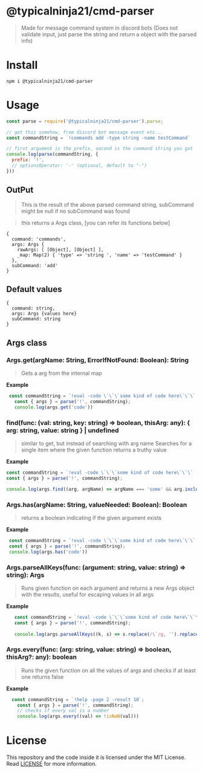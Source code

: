 # @typicalninja21/cmd-parser

> Made for message command system in discord bots (Does not validate input, just parse the string and return a object with the parsed info)

# Install

```
npm i @typicalninja21/cmd-parser
```

# Usage

```js
const parse = require('@typicalninja21/cmd-parser').parse;

// get this somehow, from discord bot message event etc...
const commandString = `!commands add -type string -name testCommand`

// first argument is the prefix, second is the command string you got
console.log(parse(commandString, {
  prefix: '!',
  // optionsOperator: '-' (optional, default to "-")
}))
```

## OutPut

> This is the result of the above parsed command string, subCommand might be null if no subCommand was found

> this returns a Args class, [you can refer its functions below]

```
{
  command: 'commands',
  args: Args {
    rawArgs: [ [Object], [Object] ],
    _map: Map(2) { 'type' => 'string ', 'name' => 'testCommand' }
  },
  subCommand: 'add'
}
```

## Default values

```
{
  command: string,
  args: Args {values here}
  subCommand: string
}
```


## Args class


### Args.get(argName: String, ErrorIfNotFound: Boolean): String

>   Gets a arg from the internal map

  __Example__

  ```js
   const commandString = `!eval -code \`\`\`some kind of code here\`\`\` -some "other option"`;
	 const { args } = parse('!', commandString);
	 console.log(args.get('code'))
  ```
### find(func: (val: string, key: string) => boolean, thisArg: any): { arg: string, value: string } | undefined

> similar to get, but instead of searching with arg name Searches for a single item where the given function returns a truthy value

__Example__

```js
const commandString = `!eval -code \`\`\`some kind of code here\`\`\` -some "other option"`;
const { args } = parse('!', commandString);

console.log(args.find((arg, argName) => argName === 'some' && arg.includes('option')))
```

### Args.has(argName: String, valueNeeded: Boolean): Boolean

> returns a boolean indicating if the given argument exists

__Example__

  ```js
   const commandString = `!eval -code \`\`\`some kind of code here\`\`\` -some "other option"`;
   const { args } = parse('!', commandString);
   console.log(args.has('code'))
  ```

### Args.parseAllKeys(func: (argument: string, value: string) => string): Args

> Runs given function on each argument and returns a new Args object with the results, useful for escaping values in all args

  __Example__

  ```js
	 const commandString = `!eval -code \`\`\`some kind of code here\`\`\` -some "other option"`;
	 const { args } = parse('!', commandString);
	 
	 console.log(args.parseAllKeys((k, s) => s.replace(/\`/g, '').replace(/"/g, ' ')))
  ```

### Args.every(func: (arg: string, value: string) => boolean, thisArg?: any): boolean

> Runs the given function on all the values of args and checks if at least one returns false

  __Example__

  ```js
    const commandString = `!help -page 2 -result 10`;
	  const { args } = parse('!', commandString);
	  // checks if every val is a number
	  console.log(args.every((val) => !isNaN(val)))
  ```


# License

This repository and the code inside it is licensed under the MIT License. Read [LICENSE](https://github.com/typicalninja493/cmd-parser/blob/master/LICENSE) for more information.